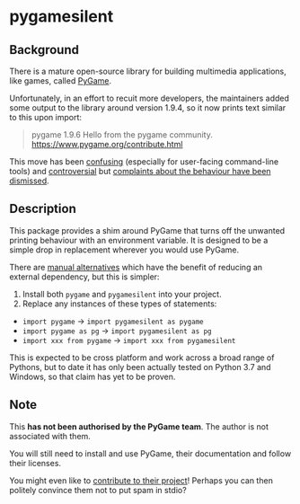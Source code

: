 # pygamesilent

## Background

There is a mature open-source library for building multimedia applications, 
like games, called [PyGame](https://www.pygame.org).

Unfortunately, in an effort to recuit more developers, the maintainers added
some output to the library around version 1.9.4, so it now prints text similar
to this upon import:

> pygame 1.9.6
> Hello from the pygame community. https://www.pygame.org/contribute.html

This move has been [confusing](https://stackoverflow.com/questions/51464455)
 (especially for user-facing command-line tools) and
[controversial](https://www.reddit.com/r/pygame/comments/9j86kq/pygame_infects_stdout_in_194/)
but [complaints about the behaviour have been dismissed](https://github.com/pygame/pygame/issues/542).

## Description

This package provides a shim around PyGame that turns off the unwanted printing 
behaviour with an environment variable. It is designed to be a simple drop in
replacement wherever you would use PyGame.

There are [manual alternatives](https://stackoverflow.com/questions/51464455)
which have the benefit of reducing an external dependency, but this is simpler:

1. Install both `pygame` and `pygamesilent` into your project.
2. Replace any instances of these types of statements:
  * `import pygame` &rarr; `import pygamesilent as pygame`
  * `import pygame as pg` &rarr; `import pygamesilent as pg`
  * `import xxx from pygame` &rarr; `import xxx from pygamesilent`
  
This is expected to be cross platform and work across a broad range of Pythons,
but to date it has only been actually tested on Python 3.7 and Windows, so 
that claim has yet to be proven.
 

## Note

This **has not been authorised by the PyGame team**. The author is not associated with
them.

You will still need to install and use PyGame, their documentation and 
follow their licenses. 

You might
even like to 
[contribute to their project](https://www.pygame.org/contribute.html)! Perhaps
you can then politely convince them not to put spam in stdio? 

